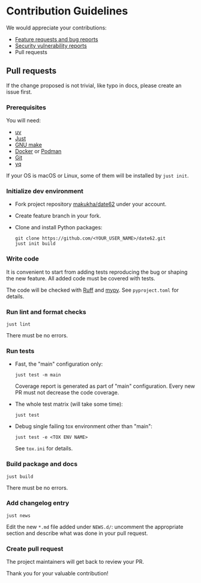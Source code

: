 # Contribution Guidelines

We would appreciate your contributions:

- [Feature requests and bug reports](https://github.com/makukha/date62/issues)
- [Security vulnerability reports](https://github.com/makukha/date62/blob/main/.github/SECURITY.md)
- Pull requests

## Pull requests

If the change proposed is not trivial, like typo in docs, please create an issue first.

### Prerequisites

You will need:

- [uv](https://docs.astral.sh/uv/)
- [Just](https://just.systems/man/en/)
- [GNU make](https://www.gnu.org/software/make/make.html)
- [Docker](https://www.docker.com) or [Podman](https://podman.io)
- [Git](https://git-scm.com)
- [yq](https://mikefarah.gitbook.io/yq)

If your OS is macOS or Linux, some of them will be installed by `just init`.

### Initialize dev environment

- Fork project repository [makukha/date62](https://github.com/makukha/date62) under your account.
- Create feature branch in your fork.
- Clone and install Python packages:

    ```shell
    git clone https://github.com/<YOUR_USER_NAME>/date62.git
    just init build
    ```

### Write code

It is convenient to start from adding tests reproducing the bug or shaping the new
feature. All added code must be covered with tests.

The code will be checked with [Ruff](https://github.com/astral-sh/ruff) and
[mypy](https://mypy.readthedocs.io). See `pyproject.toml` for details.

### Run lint and format checks

```shell
just lint
```

There must be no errors.

### Run tests

* Fast, the "main" configuration only:

    ```shell
    just test -m main
    ```

    Coverage report is generated as part of "main" configuration.
    Every new PR must not decrease the code coverage.

* The whole test matrix (will take some time):

    ```shell
    just test
    ```
* Debug single failing tox environment other than "main":

    ```shell
    just test -e <TOX ENV NAME>
    ```

    See `tox.ini` for details.

### Build package and docs

```shell
just build
```

There must be no errors.

### Add changelog entry

```shell
just news
```

Edit the new `*.md` file added under `NEWS.d/`: uncomment the appropriate
section and describe what was done in your pull request.

### Create pull request

The project maintainers will get back to review your PR.

Thank you for your valuable contribution!
